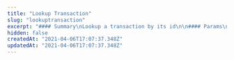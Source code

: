 ```yaml
---
title: "Lookup Transaction"
slug: "lookuptransaction"
excerpt: "#### Summary\nLookup a transaction by its id\n\n#### Params\n| Fields        | Data type | Required / Optional | Description                     |\n|---------------|-----------|---------------------|---------------------------------|\n| transactionId | String    | Required            | Base58 encoded transaction hash |"
hidden: false
createdAt: "2021-04-06T17:07:37.348Z"
updatedAt: "2021-04-06T17:07:37.348Z"
---
```

